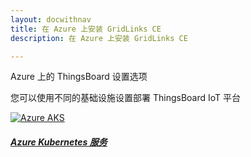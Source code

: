 ```yaml
---
layout: docwithnav
title: 在 Azure 上安装 GridLinks CE
description: 在 Azure 上安装 GridLinks CE

---
```


<div class="installation-options">
    <div class="install-options-header">
       <div class="install-options-hero">
          <div class="container">
            <div class="install-options-hero-content">
                <span class="heading">Azure 上的 ThingsBoard 设置选项</span>
                <div class="install-options-description">
                    <p>
                        您可以使用不同的基础设施设置部署 ThingsBoard IoT 平台
                    </p>
                </div>
            </div>
            <div class="deployment-container one-line-deployment-container">
                <div class="deployment-div">
                    <div class="container">
                        <div class="deployment-section deployment-on-premise active" id="onPremise">
                           <div class="deployment-cards">
                                <div class="deployment-cards-container">
                                   <div class="deployment-card-block text">
                                       <a href="/docs/user-guide/install/cluster/azure-aks-setup/">
                                           <span>
                                               <div class="deployment-logo">
                                                   <img width="" src="/images/install/cloud/azure-aks.svg" title="在 Azure AKS 上使用 Kubernetes 设置 GridLinks" alt="Azure AKS">
                                                   <h5 class="title">Azure Kubernetes 服务</h5>
                                                </div>
                                           </span>
                                       </a>
                                   </div>
                              </div>
                            </div>
                        </div>
                    </div>
                </div>
            </div>
          </div>
       </div>
    </div>
</div>